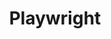 ---
created: '2025-09-16T15:05:15.652262'
modified: '2025-09-17T16:12:32.932914'
ship_factor: 5
subtype: mcp-servers
tags: []
title: Playwright
type: tool
version: 1
---